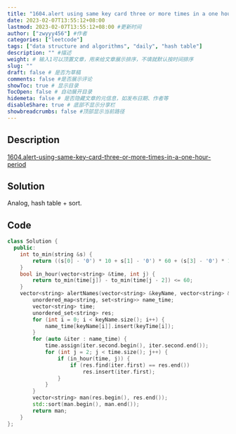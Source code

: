 ```yaml
---
title: "1604.alert using same key card three or more times in a one hour period"
date: 2023-02-07T13:55:12+08:00
lastmod: 2023-02-07T13:55:12+08:00 #更新时间
author: ["zwyyy456"] #作者
categories: ["leetcode"]
tags: ["data structure and algorithms", "daily", "hash table"]
description: "" #描述
weight: # 输入1可以顶置文章，用来给文章展示排序，不填就默认按时间排序
slug: ""
draft: false # 是否为草稿
comments: false #是否展示评论
showToc: true # 显示目录
TocOpen: false # 自动展开目录
hidemeta: false # 是否隐藏文章的元信息，如发布日期、作者等
disableShare: true # 底部不显示分享栏
showbreadcrumbs: false #顶部显示当前路径
---
```

## Description
[1604.alert-using-same-key-card-three-or-more-times-in-a-one-hour-period](https://leetcode.com/problems/alert-using-same-key-card-three-or-more-times-in-a-one-hour-period/)

## Solution
Analog, hash table + sort.

## Code
```cpp
class Solution {
  public:
    int to_min(string &s) {
        return ((s[0] - '0') * 10 + s[1] - '0') * 60 + (s[3] - '0') * 10 + s[4] - '0';
    }
    bool in_hour(vector<string> &time, int j) {
        return to_min(time[j]) - to_min(time[j - 2]) <= 60;
    }
    vector<string> alertNames(vector<string> &keyName, vector<string> &keyTime) {
        unordered_map<string, set<string>> name_time;
        vector<string> time;
        unordered_set<string> res;
        for (int i = 0; i < keyName.size(); i++) {
            name_time[keyName[i]].insert(keyTime[i]);
        }
        for (auto &iter : name_time) {
            time.assign(iter.second.begin(), iter.second.end());
            for (int j = 2; j < time.size(); j++) {
                if (in_hour(time, j)) {
                    if (res.find(iter.first) == res.end())
                        res.insert(iter.first);
                }
            }
        }
        vector<string> man(res.begin(), res.end());
        std::sort(man.begin(), man.end());
        return man;
    }
};
```